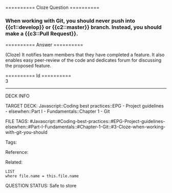 ========== Cloze Question ==========

###  When working with Git, you should never push into {{c1::develop}} or {{c2::master}} branch. Instead, you should make a {{c3::Pull Request}}.  

========== Answer ==========  

(Cloze) It notifies team members that they have completed a feature. It also enables easy peer-review of the code and dedicates forum for discussing the proposed feature.

========== Id ==========  
3

---

DECK INFO

TARGET DECK: Javascript::Coding best practices::EPG - Project guidelines - elsewhen::Part I - Fundamentals::Chapter 1 - Git

FILE TAGS: #Javascript::#Coding-best-practices::#EPG-Project-guidelines-elsewhen::#Part-I-Fundamentals::#Chapter-1-Git::#3-Cloze-when-working-with-git-you-should

Tags:

Reference:

Related:

```dataview
LIST
where file.name = this.file.name
````
QUESTION STATUS: Safe to store
